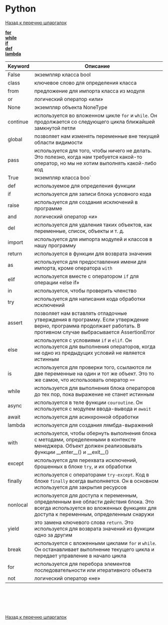 # Python

[Назад к перечню шпаргалок][back]

**[for](for.md)**\
**[while](while.md)**\
**[if](if.md)**\
**[def](def.md)**\
**[lambda](lambda.md)**

| Keyword  | Описание                                                                                                                                                                                    |
|----------|---------------------------------------------------------------------------------------------------------------------------------------------------------------------------------------------|
| False    | экземпляр класса bool                                                                                                                                                                       | 
| class    | ключевое слово для определения класса                                                                                                                                                       | 
| from     | предложение для импорта класса из модуля                                                                                                                                                    | 
| or       | логический оператор «или»                                                                                                                                                                   | 
| None     | экземпляр объекта NoneType                                                                                                                                                                  | 
| continue | используется во вложенном цикле `for` и `while`. Он продолжается со следующего цикла ближайшей замкнутой петли                                                                              | 
| global   | позволяет нам изменять переменные вне текущей области видимости                                                                                                                             | 
| pass     | используется для того, чтобы ничего не делать. Это полезно, когда нам требуется какой-то оператор, но мы не хотим выполнять какой-либо код                                                  | 
| True     | экземпляр класса boo`                                                                                                                                                                       | 
| def      | используемое для определения функции                                                                                                                                                        | 
| if       | используется для записи блока условного кода                                                                                                                                                | 
| raise    | используется для создания исключений в программе                                                                                                                                            | 
| and      | логический оператор «и»                                                                                                                                                                     | 
| del      | используется для удаления таких объектов, как переменные, список, объекты и т. д.                                                                                                           | 
| import   | используется для импорта модулей и классов в нашу программу                                                                                                                                 | 
| return   | используется в функции для возврата значения                                                                                                                                                | 
| as       | используется для предоставления имени для импорта, кроме оператора `with`                                                                                                                   | 
| elif     | используется вместе с оператором `if` для операции «else if»                                                                                                                                | 
| in       | используется, чтобы проверить членство                                                                                                                                                      | 
| try      | используется для написания кода обработки исключений                                                                                                                                        | 
| assert   | позволяет нам вставлять отладочные утверждения в программу. Если утверждение верно, программа продолжает работать. В противном случае выбрасывается AssertionError                          | 
| else     | используется с условиями `if` и `elif`. Он используется для выполнения операторов, когда ни одно из предыдущих условий не является истинным                                                 | 
| is       | используется для проверки того, ссылаются ли две переменные на один и тот же объект. Это то же самое, что использовать оператор `==`                                                        | 
| while    | используется для выполнения блока операторов до тех пор, пока выражение не станет истинным                                                                                                  | 
| async    | используется в теле функции `couroutine`. Он используется с модулем ввода-вывода и `await`                                                                                                  | 
| await    | используется для асинхронной обработки                                                                                                                                                      | 
| lambda   | используется для создания лямбда-выражений                                                                                                                                                  | 
| with     | используется, чтобы обернуть выполнения блока с методами, определенными в контексте менеджера. Объект должен реализовывать функции &#95;&#95;enter&#95;&#95;() и &#95;&#95;exit&#95;&#95;() | 
| except   | используется для перехвата исключений, брошенных в блоке `try`, и их обработки                                                                                                              | 
| finally  | используется с операторами `try-except`. Код в блоке `finally` всегда выполняется. Он в основном используется для закрытия ресурсов                                                         | 
| nonlocal | используется для доступа к переменным, определенным вне области действия блока. Это всегда используется во вложенных функциях для доступа к переменным, определенным снаружи                | 
| yield    | это замена ключевого слова `return`. Это используется для возврата значений из функции одно за другим                                                                                       | 
| break    | используется с вложенными циклами `for` и `while`. Он останавливает выполнение текущего цикла и передает управление в начало цикла                                                          | 
| for      | используется для перебора элементов последовательности или итеративного объекта                                                                                                             | 
| not      | логический оператор «не»                                                                                                                                                                    | 

```python

```

```python

```

```python

```

```python

```

```python

```

```python

```

[Назад к перечню шпаргалок][back]

[back]: <../.> "Назад к перечню шпаргалок"